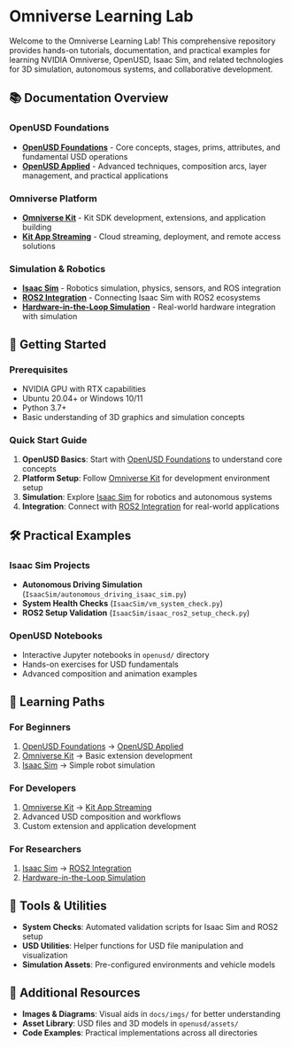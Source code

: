 # Omniverse Learning Lab

Welcome to the Omniverse Learning Lab! This comprehensive repository provides hands-on tutorials, documentation, and practical examples for learning NVIDIA Omniverse, OpenUSD, Isaac Sim, and related technologies for 3D simulation, autonomous systems, and collaborative development.

## 📚 Documentation Overview

### OpenUSD Foundations
- **[OpenUSD Foundations](openusd_foundations.md)** - Core concepts, stages, prims, attributes, and fundamental USD operations
- **[OpenUSD Applied](openusd_applied.md)** - Advanced techniques, composition arcs, layer management, and practical applications

### Omniverse Platform
- **[Omniverse Kit](omniverse_kit.md)** - Kit SDK development, extensions, and application building
- **[Kit App Streaming](kit_app_streaming.md)** - Cloud streaming, deployment, and remote access solutions

### Simulation & Robotics
- **[Isaac Sim](isaac_sim.md)** - Robotics simulation, physics, sensors, and ROS integration
- **[ROS2 Integration](ros2_integration.md)** - Connecting Isaac Sim with ROS2 ecosystems
- **[Hardware-in-the-Loop Simulation](hil_sim.md)** - Real-world hardware integration with simulation

## 🚀 Getting Started

### Prerequisites
- NVIDIA GPU with RTX capabilities
- Ubuntu 20.04+ or Windows 10/11
- Python 3.7+
- Basic understanding of 3D graphics and simulation concepts

### Quick Start Guide
1. **OpenUSD Basics**: Start with [OpenUSD Foundations](openusd_foundations.md) to understand core concepts
2. **Platform Setup**: Follow [Omniverse Kit](omniverse_kit.md) for development environment setup
3. **Simulation**: Explore [Isaac Sim](isaac_sim.md) for robotics and autonomous systems
4. **Integration**: Connect with [ROS2 Integration](ros2_integration.md) for real-world applications

## 🛠️ Practical Examples

### Isaac Sim Projects
- **Autonomous Driving Simulation** (`IsaacSim/autonomous_driving_isaac_sim.py`)
- **System Health Checks** (`IsaacSim/vm_system_check.py`)
- **ROS2 Setup Validation** (`IsaacSim/isaac_ros2_setup_check.py`)

### OpenUSD Notebooks
- Interactive Jupyter notebooks in `openusd/` directory
- Hands-on exercises for USD fundamentals
- Advanced composition and animation examples

## 🎯 Learning Paths

### For Beginners
1. [OpenUSD Foundations](openusd_foundations.md) → [OpenUSD Applied](openusd_applied.md)
2. [Omniverse Kit](omniverse_kit.md) → Basic extension development
3. [Isaac Sim](isaac_sim.md) → Simple robot simulation

### For Developers
1. [Omniverse Kit](omniverse_kit.md) → [Kit App Streaming](kit_app_streaming.md)
2. Advanced USD composition and workflows
3. Custom extension and application development

### For Researchers
1. [Isaac Sim](isaac_sim.md) → [ROS2 Integration](ros2_integration.md)
2. [Hardware-in-the-Loop Simulation](hil_sim.md)

## 🔧 Tools & Utilities

- **System Checks**: Automated validation scripts for Isaac Sim and ROS2 setup
- **USD Utilities**: Helper functions for USD file manipulation and visualization
- **Simulation Assets**: Pre-configured environments and vehicle models

## 📖 Additional Resources

- **Images & Diagrams**: Visual aids in `docs/imgs/` for better understanding
- **Asset Library**: USD files and 3D models in `openusd/assets/`
- **Code Examples**: Practical implementations across all directories

<!-- ## 🤝 Contributing

This learning lab is designed for educational and research purposes. Feel free to:
- Explore the documentation and examples
- Adapt code for your specific use cases
- Reference materials for academic work
 -->

